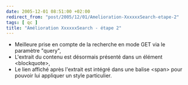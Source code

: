 ```yaml
---
date: 2005-12-01 08:51:00 +02:00
redirect_from: "post/2005/12/01/Amelioration-XxxxxxSearch-etape-2"
tags: [ qc ]
title: "Amélioration XxxxxxSearch - étape 2"
---
```


* Meilleure prise en compte de la recherche en mode GET via le paramètre
"query",
* L'extrait du contenu est désormais présenté dans un élément
&lt;blockquote&gt;,
* Le lien affiché après l'extrait est intégré dans une balise &lt;span&gt;
pour pouvoir lui appliquer un style particulier.
